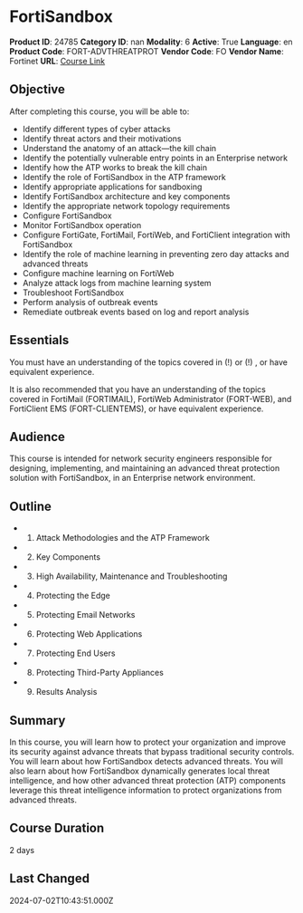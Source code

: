 # FortiSandbox

**Product ID**: 24785
**Category ID**: nan
**Modality**: 6
**Active**: True
**Language**: en
**Product Code**: FORT-ADVTHREATPROT
**Vendor Code**: FO
**Vendor Name**: Fortinet
**URL**: [Course Link](https://www.fastlaneus.com/course/fortinet-fort-advthreatprot)

## Objective
After completing this course, you will be able to: 


- Identify different types of cyber attacks
- Identify threat actors and their motivations
- Understand the anatomy of an attack—the kill chain
- Identify the potentially vulnerable entry points in an Enterprise network
- Identify how the ATP works to break the kill chain
- Identify the role of FortiSandbox in the ATP framework
- Identify appropriate applications for sandboxing
- Identify FortiSandbox architecture and key components
- Identify the appropriate network topology requirements
- Configure FortiSandbox
- Monitor FortiSandbox operation
- Configure FortiGate, FortiMail, FortiWeb, and FortiClient integration with FortiSandbox
- Identify the role of machine learning in preventing zero day attacks and advanced threats
- Configure machine learning on FortiWeb
- Analyze attack logs from machine learning system
- Troubleshoot FortiSandbox
- Perform analysis of outbreak events
- Remediate outbreak events based on log and report analysis

## Essentials
You must have an understanding of the topics covered in (!)  or (!) , or have equivalent experience.

It is also recommended that you have an understanding of the topics covered in  FortiMail (FORTIMAIL), FortiWeb Administrator (FORT-WEB), and FortiClient EMS (FORT-CLIENTEMS), or have equivalent experience.

## Audience
This course is intended for network security engineers responsible for designing, implementing, and maintaining an advanced threat protection solution with FortiSandbox, in an Enterprise network environment.

## Outline
- 1. Attack Methodologies and the ATP Framework
- 2. Key Components
- 3. High Availability, Maintenance and Troubleshooting
- 4. Protecting the Edge
- 5. Protecting Email Networks
- 6. Protecting Web Applications
- 7. Protecting End Users
- 8. Protecting Third-Party Appliances
- 9. Results Analysis

## Summary
In this course, you will learn how to protect your organization and improve its security against advance threats that bypass traditional security controls. You will learn about how FortiSandbox detects advanced threats. You will also learn about how FortiSandbox dynamically generates local threat intelligence, and how other advanced threat protection (ATP) components leverage this threat intelligence information to protect organizations from advanced threats.

## Course Duration
2 days

## Last Changed
2024-07-02T10:43:51.000Z
